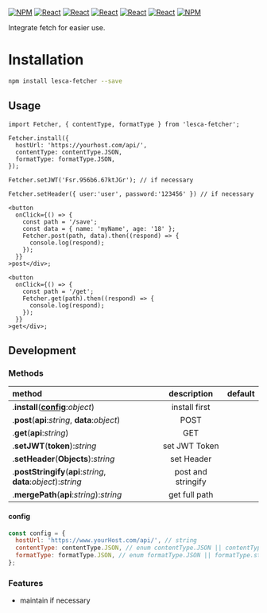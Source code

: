 [![NPM](https://img.shields.io/badge/NPM-ba443f?style=for-the-badge&logo=npm&logoColor=white)](https://www.npmjs.com/)
[![React](https://img.shields.io/badge/Node.js-43853D?style=for-the-badge&logo=node.js&logoColor=white)](https://nodejs.org/en/)
[![React](https://img.shields.io/badge/-ReactJs-61DAFB?style=for-the-badge&logo=react&logoColor=white)](https://zh-hant.reactjs.org/)
[![React](https://img.shields.io/badge/Less-1d365d?style=for-the-badge&logo=less&logoColor=white)](https://lesscss.org/)
[![React](https://img.shields.io/badge/HTML5-E34F26?style=for-the-badge&logo=html5&logoColor=white)](https://www.w3schools.com/html/)
[![React](https://img.shields.io/badge/-CSS3-1572B6?style=for-the-badge&logo=css3&logoColor=white)](https://www.w3schools.com/css/)
[![NPM](https://img.shields.io/badge/DEV-Jameshsu1125-9cf?style=for-the-badge)](https://www.npmjs.com/~jameshsu1125)

Integrate fetch for easier use.

# Installation

```sh
npm install lesca-fetcher --save
```

## Usage

```JSX
import Fetcher, { contentType, formatType } from 'lesca-fetcher';

Fetcher.install({
  hostUrl: 'https://yourhost.com/api/',
  contentType: contentType.JSON,
  formatType: formatType.JSON,
});

Fetcher.setJWT('Fsr.956b6.67ktJGr'); // if necessary

Fetcher.setHeader({ user:'user', password:'123456' }) // if necessary

<button
  onClick={() => {
    const path = '/save';
    const data = { name: 'myName', age: '18' };
    Fetcher.post(path, data).then((respond) => {
      console.log(respond);
    });
  }}
>post</div>;

<button
  onClick={() => {
    const path = '/get';
    Fetcher.get(path).then((respond) => {
      console.log(respond);
    });
  }}
>get</div>;
```

## Development

### Methods

| method                                                           |    description     | default |
| :--------------------------------------------------------------- | :----------------: | ------: |
| .**install**(**[config](#config)**:_object_)                     |   install first    |         |
| .**post**(**api**:_string_, **data**:_object_)                   |        POST        |         |
| .**get**(**api**:_string_)                                       |        GET         |         |
| .**setJWT**(**token**):_string_                                  |   set JWT Token    |         |
| .**setHeader**(**Objects**):_string_                             |     set Header     |         |
| .**postStringify**(**api**:_string_, **data**:_object_):_string_ | post and stringify |         |
| .**mergePath**(**api**:_string_):_string_                        |   get full path    |         |

#### config

```js
const config = {
  hostUrl: 'https://www.yourHost.com/api/', // string
  contentType: contentType.JSON, // enum contentType.JSON || contentType.URL_ENCODED
  formatType: formatType.JSON, // enum formatType.JSON || formatType.string
};
```

### Features

- maintain if necessary
